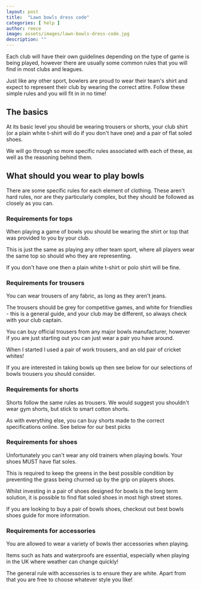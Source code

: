```yaml
---
layout: post
title:  "Lawn bowls dress code"
categories: [ help ]
author: reece
image: assets/images/lawn-bowls-dress-code.jpg
description: ""
---
```


Each club will have their own guidelines depending on the type of game is being played, however there are usually some common rules that you will find in most clubs and leagues.

Just like any other sport, bowlers are proud to wear their team's shirt and expect to represent their club by wearing the correct attire. Follow these simple rules and you will fit in in no time!

## The basics

At its basic level you should be wearing trousers or shorts, your club shirt (or a plain white t-shirt will do if you don't have one) and a pair of flat soled shoes.

We will go through so more specific rules associated with each of these, as well as the reasoning behind them.

## What should you wear to play bowls

There are some specific rules for each element of clothing. These aren't hard rules, nor are they particularly complex, but they should be followed as closely as you can.

### Requirements for tops

When playing a game of bowls you should be wearing the shirt or top that was provided to you by your club. 

This is just the same as playing any other team sport, where all players wear the same top so should who they are representing.

If you don't have one then a plain white t-shirt or polo shirt will be fine.

### Requirements for trousers

You can wear trousers of any fabric, as long as they aren't jeans. 

The trousers should be grey for competitive games, and white for friendlies - this is a general guide, and your club may be different, so always check with your club captain.

You can buy official trousers from any major bowls manufacturer, however if you are just starting out you can just wear a pair you have around.

When I started I used a pair of work trousers, and an old pair of cricket whites! 

If you are interested in taking bowls up then see below for our selections of bowls trousers you should consider.

### Requirements for shorts

Shorts follow the same rules as trousers. We would suggest you shouldn't wear gym shorts, but stick to smart cotton shorts.

As with everything else, you can buy shorts made to the correct specifications online. See below for our best picks

### Requirements for shoes

Unfortunately you can't wear any old trainers when playing bowls. Your shoes MUST have flat soles.

This is required to keep the greens in the best possible condition by preventing the grass being churned up by the grip on players shoes.

Whilst investing in a pair of shoes designed for bowls is the long term solution, it is possible to find flat soled shoes in most high street stores. 

If you are looking to buy a pair of bowls shoes, checkout out best bowls shoes guide for more information.

### Requirements for accessories

You are allowed to wear a variety of bowls ther accessories when playing. 

Items such as hats and waterproofs are essential, especially when playing in the UK where weather can change quickly!

The general rule with accessories is to ensure they are white. Apart from that you are free to choose whatever style you like!

